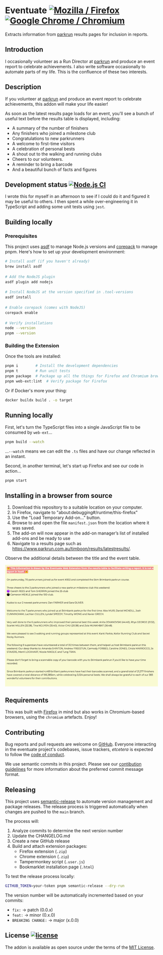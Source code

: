 # Eventuate [![Mozilla / Firefox][mozilla-image]][Mozilla] [![Google Chrome / Chromium][chromewebstore-image]][Google Chrome]

Extracts information from [parkrun] results pages for inclusion in reports.

## Introduction

I occasionally volunteer as a Run Director at [parkrun] and produce an
event report to celebrate achievements. I also write software
occasionally to automate parts of my life. This is the confluence of
these two interests.

## Description

If you volunteer at [parkrun] and produce an event report to celebrate
achievements, this addon will make your life easier!

As soon as the latest results page loads for an event, you'll see a bunch of useful text before the results table is displayed, including:

- A summary of the number of finishers
- Any finishers who joined a milestone club
- Congratulations to new parkrunners
- A welcome to first-time visitors
- A celebration of personal bests
- A shout out to the walking and running clubs
- Cheers to our volunteers.
- A reminder to bring a barcode
- And a beautiful bunch of facts and figures

## Development status [![Node.js CI][ci-badge]][Node.js CI]

I wrote this for myself in an afternoon to see if I could do it and
figured it may be useful to others. I then spent a while over-engineering
it in TypeScript and adding some unit tests using `jest`.

## Building locally

### Prerequisites

This project uses [asdf](https://asdf-vm.com/) to manage Node.js versions and [corepack](https://nodejs.org/api/corepack.html) to manage pnpm. Here's how to set up your development environment:

```sh
# Install asdf (if you haven't already)
brew install asdf

# Add the NodeJS plugin
asdf plugin add nodejs

# Install NodeJS at the version specified in .tool-versions
asdf install

# Enable corepack (comes with NodeJS)
corepack enable

# Verify installations
node --version
pnpm --version
```

### Building the Extension

Once the tools are installed:

```sh
pnpm i        # Install the development dependencies
pnpm t        # Run unit tests
pnpm package  # Package up all the things for Firefox and Chromium browsers
pnpm web-ext:lint  # Verify package for Firefox
```

Or if Docker's more your thing:

```sh
docker buildx build . -o target
```

## Running locally

First, let's turn the TypeScript files into a single JavaScript file to be consumed by `web-ext`...

```sh
pnpm build --watch
```

...`--watch` means we can edit the `.ts` files and have our change reflected in an instant.

Second, in another terminal, let's start up Firefox and see our code in action...

```sh
pnpm start
```

## Installing in a browser from source

1. Download this repository to a suitable location on your computer.
1. In Firefox, navigate to "about:debugging#/runtime/this-firefox"
1. Use the "Load Temporary Add-on..." button.
1. Browse to and open the file `manifest.json` from the location where it was saved.
1. The add-on will now appear in the add-on manager’s list of installed add-ons and be ready to use
1. Navigate to a results page such as <https://www.parkrun.com.au/timboon/results/latestresults/>.

Observe the additional details between the title and the event table.

![Sample Screenshot](./assets/screenshot.jpg)

## Requirements

This was built with [Firefox](https://mozilla.org/firefox) in mind but
also works in Chromium-based browsers, using the `chromium` artefacts.
Enjoy!

## Contributing

Bug reports and pull requests are welcome on [GitHub]. Everyone
interacting in the eventuate project's codebases, issue trackers,
_etcetera_ is expected to follow the [code of conduct].

We use semantic commits in this project. Please see our [contibution guidelines](docs/CONTRIBUTING.md) for more information about the preferred commit message format.

## Releasing

This project uses [semantic-release](https://github.com/semantic-release/semantic-release) to automate version management and package releases. The release process is triggered automatically when changes are pushed to the `main` branch.

The process will:

1. Analyze commits to determine the next version number
2. Update the CHANGELOG.md
3. Create a new GitHub release
4. Build and attach extension packages:
   - Firefox extension (`.zip`)
   - Chrome extension (`.zip`)
   - Tampermonkey script (`.user.js`)
   - Bookmarklet installation page (`.html`)

To test the release process locally:

```sh
GITHUB_TOKEN=your-token pnpm semantic-release --dry-run
```

The version number will be automatically incremented based on your commits:

- `fix:` → patch (0.0.x)
- `feat:` → minor (0.x.0)
- `BREAKING CHANGE:` → major (x.0.0)

## License [![license][license-image]][licence]

The addon is available as open source under the terms of the [MIT License].

<!-- Links -->

[chromewebstore-image]: https://img.shields.io/chrome-web-store/v/dgkpaaeifngfeelldljpdlnmacdpceba?logo=chromewebstore
[ci-badge]: https://github.com/johnsyweb/eventuate/actions/workflows/node.js.yml/badge.svg
[code of conduct]: https://github.com/johnsyweb/eventuate/blob/main/CODE_OF_CONDUCT.md
[GitHub]: https://github.com/johnsyweb/eventuate/
[Google Chrome]: https://chromewebstore.google.com/detail/eventuate/dgkpaaeifngfeelldljpdlnmacdpceba
[licence]: https://github.com/johnsyweb/eventuate/blob/HEAD/LICENSE.txt
[license-image]: https://img.shields.io/github/license/mashape/apistatus.svg?style=flat-square
[MIT License]: https://opensource.org/licenses/MIT
[mozilla-image]: https://img.shields.io/amo/v/eventuate?logo=mozilla
[Mozilla]: https://addons.mozilla.org/firefox/addon/eventuate/ "Mozilla / Firefox"
[Node.js CI]: https://github.com/johnsyweb/eventuate/actions/workflows/node.js.yml
[parkrun]: https://www.parkrun.com/
